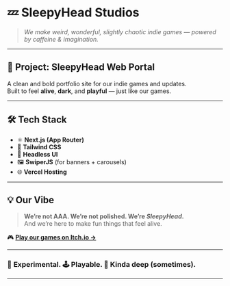 # 💤 **SleepyHead Studios**

> _We make weird, wonderful, slightly chaotic indie games — powered by caffeine & imagination._

---

## 🚀 **Project: SleepyHead Web Portal**

A clean and bold portfolio site for our indie games and updates.  
Built to feel **alive**, **dark**, and **playful** — just like our games.

---

## 🛠 **Tech Stack**

- ⚛️ **Next.js (App Router)**
- 🎨 **Tailwind CSS**
- 🧩 **Headless UI**
- 🖼️ **SwiperJS** (for banners + carousels)
- 🌐 **Vercel Hosting**

---

## 💡 **Our Vibe**

> **We’re not AAA. We’re not polished. We’re *SleepyHead*.**  
> And we’re here to make fun things that feel alive.

🎮 [**Play our games on Itch.io →**](https://sleepyheadstudios.itch.io)

---

### 🧠 **Experimental.** 🕹️ **Playable.** 💭 **Kinda deep (sometimes).**

---
